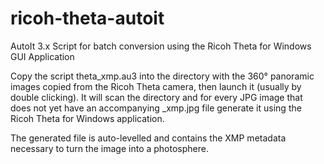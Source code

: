 ricoh-theta-autoit
==================

AutoIt 3.x Script for batch conversion using the Ricoh Theta for Windows GUI Application

Copy the script theta_xmp.au3 into the directory with the 360° panoramic images 
copied from the Ricoh Theta camera, then launch it (usually by double clicking).
It will scan the directory and for every JPG image that does not yet have an 
accompanying _xmp.jpg file generate it using the Ricoh Theta for Windows 
application.

The generated file is auto-levelled and contains the XMP metadata necessary to
turn the image into a photosphere.
